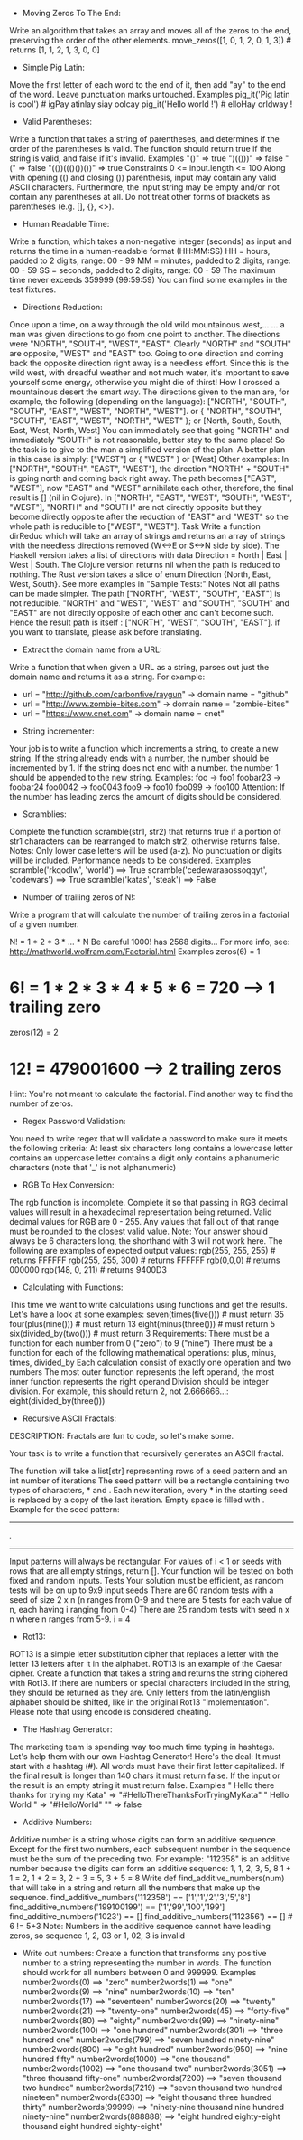 - Moving Zeros To The End:

Write an algorithm that takes an array and moves all of the zeros to the end, 
preserving the order of the other elements.
move_zeros([1, 0, 1, 2, 0, 1, 3]) # returns [1, 1, 2, 1, 3, 0, 0]

- Simple Pig Latin:

Move the first letter of each word to the end of it, then add "ay" to the end of the word. 
Leave punctuation marks untouched.
Examples
pig_it('Pig latin is cool') # igPay atinlay siay oolcay
pig_it('Hello world !')     # elloHay orldway !

- Valid Parentheses:

Write a function that takes a string of parentheses, and determines if the order of the parentheses is valid. 
The function should return true if the string is valid, and false if it's invalid.
Examples
"()"              =>  true
")(()))"          =>  false
"("               =>  false
"(())((()())())"  =>  true
Constraints
0 <= input.length <= 100
Along with opening (() and closing ()) parenthesis, input may contain any valid ASCII characters. 
Furthermore, the input string may be empty and/or not contain any parentheses at all. 
Do not treat other forms of brackets as parentheses (e.g. [], {}, <>).

- Human Readable Time:

Write a function, which takes a non-negative integer (seconds) as input and 
returns the time in a human-readable format (HH:MM:SS)
HH = hours, padded to 2 digits, range: 00 - 99
MM = minutes, padded to 2 digits, range: 00 - 59
SS = seconds, padded to 2 digits, range: 00 - 59
The maximum time never exceeds 359999 (99:59:59)
You can find some examples in the test fixtures.

- Directions Reduction:

Once upon a time, on a way through the old wild mountainous west,…
… a man was given directions to go from one point to another. 
The directions were "NORTH", "SOUTH", "WEST", "EAST". Clearly "NORTH" and "SOUTH" are opposite, "WEST" and "EAST" too.
Going to one direction and coming back the opposite direction right away is a needless effort. Since this is the wild 
west, with dreadful weather and not much water, it's important to save yourself some energy, otherwise you might die 
of thirst!
How I crossed a mountainous desert the smart way.
The directions given to the man are, for example, the following (depending on the language):
["NORTH", "SOUTH", "SOUTH", "EAST", "WEST", "NORTH", "WEST"].
or
{ "NORTH", "SOUTH", "SOUTH", "EAST", "WEST", "NORTH", "WEST" };
or
[North, South, South, East, West, North, West]
You can immediately see that going "NORTH" and immediately "SOUTH" is not reasonable, better stay 
to the same place! So the task is to give to the man a simplified version of the plan. 
A better plan in this case is simply:
["WEST"]
or
{ "WEST" }
or
[West]
Other examples:
In ["NORTH", "SOUTH", "EAST", "WEST"], the direction "NORTH" + "SOUTH" is going north and coming back right away.
The path becomes ["EAST", "WEST"], now "EAST" and "WEST" annihilate each other, therefore, the 
final result is [] (nil in Clojure).
In ["NORTH", "EAST", "WEST", "SOUTH", "WEST", "WEST"], "NORTH" and "SOUTH" are not directly opposite but 
they become directly opposite after the reduction of "EAST" and "WEST" so the whole path is reducible to ["WEST", "WEST"].
Task
Write a function dirReduc which will take an array of strings and returns an array of strings with the needless 
directions removed (W<->E or S<->N side by side).
The Haskell version takes a list of directions with data Direction = North | East | West | South.
The Clojure version returns nil when the path is reduced to nothing.
The Rust version takes a slice of enum Direction {North, East, West, South}.
See more examples in "Sample Tests:"
Notes
Not all paths can be made simpler. The path ["NORTH", "WEST", "SOUTH", "EAST"] is not reducible. "NORTH" and "WEST", 
"WEST" and "SOUTH", "SOUTH" and "EAST" are not directly opposite of each other and can't become such. Hence the result 
path is itself : ["NORTH", "WEST", "SOUTH", "EAST"].
if you want to translate, please ask before translating.

- Extract the domain name from a URL:

Write a function that when given a URL as a string, parses out just the domain name and returns it as a string. 
For example:
* url = "http://github.com/carbonfive/raygun" -> domain name = "github"
* url = "http://www.zombie-bites.com"         -> domain name = "zombie-bites"
* url = "https://www.cnet.com"                -> domain name = cnet"

- String incrementer:

Your job is to write a function which increments a string, to create a new string.
If the string already ends with a number, the number should be incremented by 1.
If the string does not end with a number. the number 1 should be appended to the new string.
Examples:
foo -> foo1
foobar23 -> foobar24
foo0042 -> foo0043
foo9 -> foo10
foo099 -> foo100
Attention: If the number has leading zeros the amount of digits should be considered.

- Scramblies:

Complete the function scramble(str1, str2) that returns true if a portion of str1 characters can be rearranged 
to match str2, otherwise returns false.
Notes:
Only lower case letters will be used (a-z). No punctuation or digits will be included.
Performance needs to be considered.
Examples
scramble('rkqodlw', 'world') ==> True
scramble('cedewaraaossoqqyt', 'codewars') ==> True
scramble('katas', 'steak') ==> False

- Number of trailing zeros of N!:

Write a program that will calculate the number of trailing zeros in a factorial of a given number.

N! = 1 * 2 * 3 *  ... * N
Be careful 1000! has 2568 digits...
For more info, see: http://mathworld.wolfram.com/Factorial.html
Examples
zeros(6) = 1
# 6! = 1 * 2 * 3 * 4 * 5 * 6 = 720 --> 1 trailing zero
zeros(12) = 2
# 12! = 479001600 --> 2 trailing zeros
Hint: You're not meant to calculate the factorial. Find another way to find the number of zeros.

- Regex Password Validation:

You need to write regex that will validate a password to make sure it meets the following criteria:
At least six characters long
contains a lowercase letter
contains an uppercase letter
contains a digit
only contains alphanumeric characters (note that '_' is not alphanumeric)

- RGB To Hex Conversion:

The rgb function is incomplete. Complete it so that passing in RGB decimal values will result in a hexadecimal 
representation being returned. Valid decimal values for RGB are 0 - 255. 
Any values that fall out of that range must be rounded to the closest valid value.
Note: Your answer should always be 6 characters long, the shorthand with 3 will not work here.
The following are examples of expected output values:
rgb(255, 255, 255) # returns FFFFFF
rgb(255, 255, 300) # returns FFFFFF
rgb(0,0,0) # returns 000000
rgb(148, 0, 211) # returns 9400D3

- Calculating with Functions:

This time we want to write calculations using functions and get the results. Let's have a look at some examples:
seven(times(five())) # must return 35
four(plus(nine())) # must return 13
eight(minus(three())) # must return 5
six(divided_by(two())) # must return 3
Requirements:
There must be a function for each number from 0 ("zero") to 9 ("nine")
There must be a function for each of the following mathematical operations: plus, minus, times, divided_by
Each calculation consist of exactly one operation and two numbers
The most outer function represents the left operand, the most inner function represents the right operand
Division should be integer division. For example, this should return 2, not 2.666666...:
eight(divided_by(three()))

- Recursive ASCII Fractals:

DESCRIPTION:
Fractals are fun to code, so let's make some.

Your task is to write a function that recursively generates an ASCII fractal.

The function will take a list[str] representing rows of a seed pattern and an int number of iterations
The seed pattern will be a rectangle containing two types of characters, * and .
Each new iteration, every * in the starting seed is replaced by a copy of the last iteration.
Empty space is filled with .
Example for the seed pattern:
 ***
 *.*
 ***
Input patterns will always be rectangular.
For values of i < 1 or seeds with rows that are all empty strings, return [].
Your function will be tested on both fixed and random inputs.
Tests
Your solution must be efficient, as random tests will be on up to 9x9 input seeds
There are 60 random tests with a seed of size 2 x n (n ranges from 0-9 and there are 5 tests for each value of n, each having i ranging from 0-4)
There are 25 random tests with seed n x n where n ranges from 5-9. i = 4

- Rot13:

ROT13 is a simple letter substitution cipher that replaces a letter with the letter 13 letters after it in the alphabet.
ROT13 is an example of the Caesar cipher.
Create a function that takes a string and returns the string ciphered with Rot13. If there are numbers or special 
characters included in the string, they should be returned as they are. Only letters from the latin/english alphabet 
should be shifted, like in the original Rot13 "implementation".
Please note that using encode is considered cheating.

- The Hashtag Generator:

The marketing team is spending way too much time typing in hashtags.
Let's help them with our own Hashtag Generator!
Here's the deal:
It must start with a hashtag (#).
All words must have their first letter capitalized.
If the final result is longer than 140 chars it must return false.
If the input or the result is an empty string it must return false.
Examples
" Hello there thanks for trying my Kata"  =>  "#HelloThereThanksForTryingMyKata"
"    Hello     World   "                  =>  "#HelloWorld"
""                                        =>  false

- Additive Numbers:

Additive number is a string whose digits can form an additive sequence.
Except for the first two numbers, each subsequent number in the sequence must be the sum of the preceding two.
For example:
"112358" is an additive number because the digits can form an additive sequence: 1, 1, 2, 3, 5, 8
1 + 1 = 2, 1 + 2 = 3, 2 + 3 = 5, 3 + 5 = 8
Write
def find_additive_numbers(num)
that will take in a string and return all the numbers that make up the sequence.
find_additive_numbers('112358') == ['1','1','2','3','5','8']
find_additive_numbers('199100199') == ['1','99','100','199']
find_additive_numbers('1023') == []
find_additive_numbers('112356') == [] # 6 != 5+3
Note: Numbers in the additive sequence cannot have leading zeros, so sequence 1, 2, 03 or 1, 02, 3 is invalid

- Write out numbers:
Create a function that transforms any positive number to a string representing the number in words. The function should 
work for all numbers between 0 and 999999.
Examples
number2words(0)  ==>  "zero"
number2words(1)  ==>  "one"
number2words(9)  ==>  "nine"
number2words(10)  ==>  "ten"
number2words(17)  ==>  "seventeen"
number2words(20)  ==>  "twenty"
number2words(21)  ==>  "twenty-one"
number2words(45)  ==>  "forty-five"
number2words(80)  ==>  "eighty"
number2words(99)  ==>  "ninety-nine"
number2words(100)  ==>  "one hundred"
number2words(301)  ==>  "three hundred one"
number2words(799)  ==>  "seven hundred ninety-nine"
number2words(800)  ==>  "eight hundred"
number2words(950)  ==>  "nine hundred fifty"
number2words(1000)  ==>  "one thousand"
number2words(1002)  ==>  "one thousand two"
number2words(3051)  ==>  "three thousand fifty-one"
number2words(7200)  ==>  "seven thousand two hundred"
number2words(7219)  ==>  "seven thousand two hundred nineteen"
number2words(8330)  ==>  "eight thousand three hundred thirty"
number2words(99999)  ==>  "ninety-nine thousand nine hundred ninety-nine"
number2words(888888)  ==>  "eight hundred eighty-eight thousand eight hundred eighty-eight"